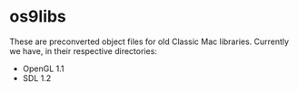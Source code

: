 # os9libs

These are preconverted object files for old Classic Mac libraries. Currently we have, in their respective directories:

- OpenGL 1.1
- SDL 1.2
